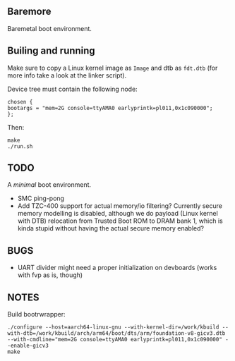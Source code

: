 ## Baremore
Baremetal boot environment.

## Builing and running
Make sure to copy a Linux kernel image as `Image` and dtb as `fdt.dtb` (for more info take a look at the linker script).

Device tree must contain the following node:

	chosen {
	bootargs = "mem=2G console=ttyAMA0 earlyprintk=pl011,0x1c090000";
	};

Then:

	make
	./run.sh

## TODO
A *minimal* boot environment.

- SMC ping-pong
- Add TZC-400 support for actual memory/io filtering? Currently secure memory modelling is disabled, although we do payload (Linux kernel with DTB) relocation from Trusted Boot ROM to DRAM bank 1, which is kinda stupid without having the actual secure memory enabled?

## BUGS
- UART divider might need a proper initialization on devboards (works with fvp as is, though)

## NOTES
Build bootrwrapper:

	./configure --host=aarch64-linux-gnu --with-kernel-dir=/work/kbuild --with-dtb=/work/kbuild/arch/arm64/boot/dts/arm/foundation-v8-gicv3.dtb --with-cmdline="mem=2G console=ttyAMA0 earlyprintk=pl011,0x1c090000" --enable-gicv3
	make
